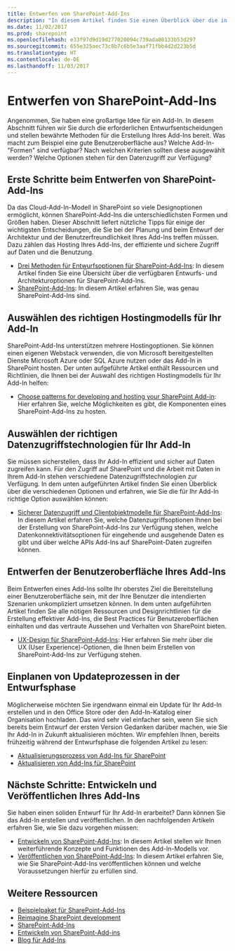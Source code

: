 ```yaml
---
title: Entwerfen von SharePoint-Add-Ins
description: "In diesem Artikel finden Sie einen Überblick über die in SharePoint-Add-Ins verfügbaren Entwurfs- und Architekturoptionen. Außerdem erfahren Sie, wie Sie die richtigen Entscheidungen treffen können, um sich die Entwicklung Ihres SharePoint-Add-Ins einfacher zu machen."
ms.date: 11/02/2017
ms.prod: sharepoint
ms.openlocfilehash: e33f97d9d19d277020094c739ada08133b53d297
ms.sourcegitcommit: 655e325aec73c8b7c6b5e3aaf71fbb4d2d223b5d
ms.translationtype: HT
ms.contentlocale: de-DE
ms.lasthandoff: 11/03/2017
---
```

# <a name="design-sharepoint-add-ins"></a>Entwerfen von SharePoint-Add-Ins

Angenommen, Sie haben eine großartige Idee für ein Add-In. In diesem Abschnitt führen wir Sie durch die erforderlichen Entwurfsentscheidungen und stellen bewährte Methoden für die Erstellung Ihres Add-Ins bereit. Was macht zum Beispiel eine gute Benutzeroberfläche aus? Welche Add-In-"Formen" sind verfügbar? Nach welchen Kriterien sollten diese ausgewählt werden? Welche Optionen stehen für den Datenzugriff zur Verfügung? 

<a name="SP15Design_Startdesigning"> </a>
## <a name="start-designing-sharepoint-add-ins"></a>Erste Schritte beim Entwerfen von SharePoint-Add-Ins

Da das Cloud-Add-In-Modell in SharePoint so viele Designoptionen ermöglicht, können SharePoint-Add-Ins die unterschiedlichsten Formen und Größen haben. Dieser Abschnitt liefert nützliche Tipps für einige der wichtigsten Entscheidungen, die Sie bei der Planung und beim Entwurf der Architektur und der Benutzerfreundlichkeit Ihres Add-Ins treffen müssen. Dazu zählen das Hosting Ihres Add-Ins, der effiziente und sichere Zugriff auf Daten und die Benutzung.

- [Drei Methoden für Entwurfsoptionen für SharePoint-Add-Ins](three-ways-to-think-about-design-options-for-sharepoint-add-ins.md): In diesem Artikel finden Sie eine Übersicht über die verfügbaren Entwurfs- und Architekturoptionen für SharePoint-Add-Ins.  
- [SharePoint-Add-Ins](sharepoint-add-ins.md): In diesem Artikel erfahren Sie, was genau SharePoint-Add-Ins sind.

<a name="SP15Design_Hostingmodel"> </a>
## <a name="choose-the-right-hosting-model-for-your-add-in"></a>Auswählen des richtigen Hostingmodells für Ihr Add-In

SharePoint-Add-Ins unterstützen mehrere Hostingoptionen. Sie können einen eigenen Webstack verwenden, die von Microsoft bereitgestellten Dienste Microsoft Azure oder SQL Azure nutzen oder das Add-In in SharePoint hosten. Der unten aufgeführte Artikel enthält Ressourcen und Richtlinien, die Ihnen bei der Auswahl des richtigen Hostingmodells für Ihr Add-In helfen:

- [Choose patterns for developing and hosting your SharePoint Add-in](choose-patterns-for-developing-and-hosting-your-sharepoint-add-in.md): Hier erfahren Sie, welche Möglichkeiten es gibt, die Komponenten eines SharePoint-Add-Ins zu hosten.

<a name="SP15Design_Dataaccess"> </a>
## <a name="choose-the-right-data-access-technologies-for-your-add-in"></a>Auswählen der richtigen Datenzugriffstechnologien für Ihr Add-In

Sie müssen sicherstellen, dass Ihr Add-In effizient und sicher auf Daten zugreifen kann. Für den Zugriff auf SharePoint und die Arbeit mit Daten in Ihrem Add-In stehen verschiedene Datenzugriffstechnologien zur Verfügung. In dem unten aufgeführten Artikel finden Sie einen Überblick über die verschiedenen Optionen und erfahren, wie Sie die für Ihr Add-In richtige Option auswählen können: 

- [Sicherer Datenzugriff und Clientobjektmodelle für SharePoint-Add-Ins](secure-data-access-and-client-object-models-for-sharepoint-add-ins.md): In diesem Artikel erfahren Sie, welche Datenzugriffsoptionen Ihnen bei der Erstellung von SharePoint-Add-Ins zur Verfügung stehen, welche Datenkonnektivitätsoptionen für eingehende und ausgehende Daten es gibt und über welche APIs Add-Ins auf SharePoint-Daten zugreifen können.

<a name="SP15Design_UX"> </a>
## <a name="design-the-ux-for-your-add-in"></a>Entwerfen der Benutzeroberfläche Ihres Add-Ins

Beim Entwerfen eines Add-Ins sollte Ihr oberstes Ziel die Bereitstellung einer Benutzeroberfläche sein, mit der Ihre Benutzer die intendierten Szenarien unkompliziert umsetzen können. In dem unten aufgeführten Artikel finden Sie alle nötigen Ressourcen und Designrichtlinien für die Erstellung effektiver Add-Ins, die Best Practices für Benutzeroberflächen einhalten und das vertraute Aussehen und Verhalten von SharePoint bieten.

- [UX-Design für SharePoint-Add-Ins](ux-design-for-sharepoint-add-ins.md): Hier erfahren Sie mehr über die UX (User Experience)-Optionen, die Ihnen beim Erstellen von SharePoint-Add-Ins zur Verfügung stehen.

<a name="Upgrade"> </a>
## <a name="design-with-update-in-mind"></a>Einplanen von Updateprozessen in der Entwurfsphase

Möglicherweise möchten Sie irgendwann einmal ein Update für Ihr Add-In erstellen und in den Office Store oder den Add-In-Katalog einer Organisation hochladen. Das wird sehr viel einfacher sein, wenn Sie sich bereits beim Entwurf der ersten Version Gedanken darüber machen, wie Sie Ihr Add-In in Zukunft aktualisieren möchten. Wir empfehlen Ihnen, bereits frühzeitig während der Entwurfsphase die folgenden Artikel zu lesen: 

- [Aktualisierungsprozess von Add-Ins für SharePoint](sharepoint-add-ins-update-process.md)
- [Aktualisieren von Add-Ins für SharePoint](update-sharepoint-add-ins.md)

## <a name="next-steps-develop-and-publish-your-add-in"></a>Nächste Schritte: Entwickeln und Veröffentlichen Ihres Add-Ins
<a name="SP15Design_Next"> </a>

Sie haben einen soliden Entwurf für Ihr Add-In erarbeitet? Dann können Sie das Add-In erstellen und veröffentlichen. In den nachfolgenden Artikeln erfahren Sie, wie Sie dazu vorgehen müssen:

- [Entwickeln von SharePoint-Add-Ins](develop-sharepoint-add-ins.md): In diesem Artikel stellen wir Ihnen weiterführende Konzepte und Funktionen des Add-In-Modells vor.
- [Veröffentlichen von SharePoint-Add-Ins](publish-sharepoint-add-ins.md): In diesem Artikel erfahren Sie, wie Sie SharePoint-Add-Ins veröffentlichen können und welche Voraussetzungen hierfür zu erfüllen sind.

## <a name="additional-resources"></a>Weitere Ressourcen
<a name="SP15Design_AddRes"> </a>

-  [Beispielpaket für SharePoint-Add-Ins](http://code.msdn.microsoft.com/office/Apps-for-SharePoint-sample-64c80184)
-  [Reimagine SharePoint development](http://msdn.microsoft.com/de-DE/office/apps/dn133840)
-  [SharePoint-Add-Ins](sharepoint-add-ins.md)
-  [Entwickeln von SharePoint-Add-ins](develop-sharepoint-add-ins.md)
-  [Blog für Add-Ins](http://blogs.msdn.com/b/spoffapps)
    
 

